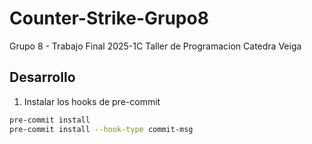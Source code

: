 # Counter-Strike-Grupo8

Grupo 8 - Trabajo Final 2025-1C Taller de Programacion Catedra Veiga

## Desarrollo

1. Instalar los hooks de pre-commit

```bash
pre-commit install
pre-commit install --hook-type commit-msg
```
